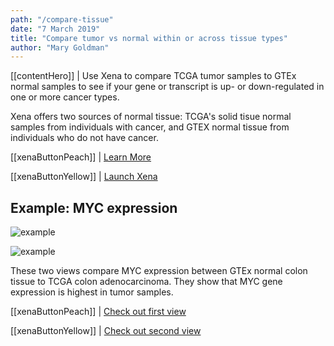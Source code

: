 ```yaml
---
path: "/compare-tissue"
date: "7 March 2019"
title: "Compare tumor vs normal within or across tissue types"
author: "Mary Goldman"
---
```


[[contentHero]]
| Use Xena to compare TCGA tumor samples to GTEx normal samples to see if your gene or transcript is up- or down-regulated in one or more cancer types.

Xena offers two sources of normal tissue: TCGA's solid tisue normal samples from individuals with cancer, and GTEX normal tissue from individuals who do not have cancer.  

[[xenaButtonPeach]]
| [Learn More](https://ucsc-xena.gitbook.io/project/how-do-i/tumor-vs-normal)

[[xenaButtonYellow]]
| [Launch Xena](https://xenabrowser.net/)

## Example: MYC expression

![example](/images/compare-tissue.png)

![example](/images/compare-tissue-chart.png)

These two views compare MYC expression between GTEx normal colon tissue to TCGA colon adenocarcinoma. They show that MYC gene expression is highest in tumor samples.

[[xenaButtonPeach]]
| [Check out first view](https://xenabrowser.net/?bookmark=2b707e21a992c2963e949b3e5241cc70)

[[xenaButtonYellow]]
| [Check out second view](https://xenabrowser.net/?bookmark=54a597bb0540b1a5fa8bff622d973e0c)
